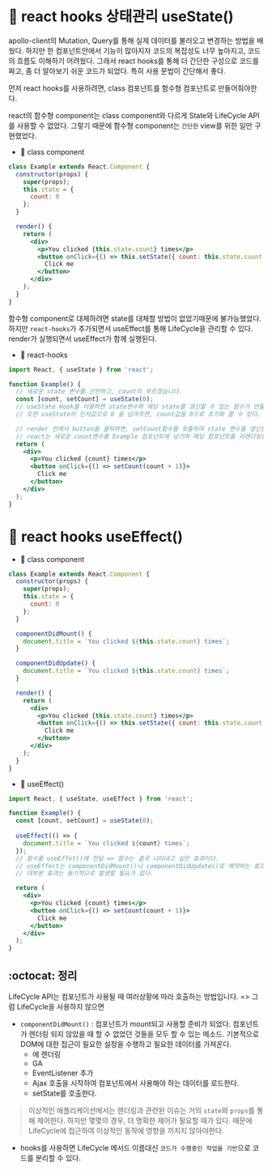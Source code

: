 # :hamster: react hooks 상태관리 useState()

apollo-client의 Mutation, Query를 통해 실제 데이터를 불러오고 변경하는 방법을 배웠다. 하지만 한 컴포넌트안에서 기능이 많아지자 코드의 복잡성도 너무 높아지고, 코드의 흐름도 이해하기 어려웠다. 그래서 react hooks를 통해 더 간단한 구성으로 코드를 짜고, 좀 더 알아보기 쉬운 코드가 되었다. 특히 사용 문법이 간단해서 좋다. 

먼저 react hooks를 사용하려면, class 컴포넌트를 함수형 컴포넌트로 만들어줘야한다.

react의 함수형 component는 class component와 다르게 State와 LifeCycle API를 사용할 수 없었다.
그렇기 때문에 함수형 component는 `간단한` view를 위한 일만 구현했었다.

* :ghost: class component
```jsx
class Example extends React.Component {
  constructor(props) {
    super(props);
    this.state = {
      count: 0
    };
  }

  render() {
    return (
      <div>
        <p>You clicked {this.state.count} times</p>
        <button onClick={() => this.setState({ count: this.state.count + 1 })}>
          Click me
        </button>
      </div>
    );
  }
}
```

함수형 component로 대체하려면 state를 대체할 방법이 없었기때문에 불가능했었다. 
하지만 `react-hooks`가 추가되면서 useEffect를 통해 LifeCycle을 관리할 수 있다. render가 실행되면서 useEffect가 함께 실행된다.

* :ghost: react-hooks
```jsx
import React, { useState } from 'react';

function Example() {
  // 새로운 state 변수를 선언하고, count라 부르겠습니다.
  const [count, setCount] = useState(0);
  // useState Hook을 이용하면 state변수와 해당 state를 갱신할 수 있는 함수가 만들어진다.
  // 또한 useState의 인자값으로 0 을 넘겨주면, count값을 0으로 초기화 할 수 있다.

  // render 안에서 button을 클릭하면, setCount함수를 호출하여 state 변수를 갱신한다.
  // react는 새로운 count변수를 Example 컴포넌트에 넘기며 해당 컴포넌트를 리렌더링합니다.
  return (
    <div>
      <p>You clicked {count} times</p>
      <button onClick={() => setCount(count + 1)}> 
        Click me
      </button>
    </div>
  );
}
```

# :hamster: react hooks useEffect()

* :ghost: class component
```jsx
class Example extends React.Component {
  constructor(props) {
    super(props);
    this.state = {
      count: 0
    };
  }

  componentDidMount() {
    document.title = `You clicked ${this.state.count} times`;
  }

  componentDidUpdate() {
    document.title = `You clicked ${this.state.count} times`;
  }

  render() {
    return (
      <div>
        <p>You clicked {this.state.count} times</p>
        <button onClick={() => this.setState({ count: this.state.count + 1 })}>
          Click me
        </button>
      </div>
    );
  }
}
```

* :ghost: useEffect()
```jsx
import React, { useState, useEffect } from 'react';

function Example() {
  const [count, setCount] = useState(0);
  
  useEffect(() => {
    document.title = `You clicked ${count} times`;
  });
  // 함수를 useEffet()에 전달 => 함수는 결국 나타내고 싶은 효과이다.
  // useEffect는 componentDidMount()나 componentDidUpdate()로 예약하는 효과와 달리 브라우저가 화면을 업데이트하지 못하도록 차단한다.
  // 대부분 효과는 동기적으로 발생할 필요가 없다.

  return (
    <div>
      <p>You clicked {count} times</p>
      <button onClick={() => setCount(count + 1)}>
        Click me
      </button>
    </div>
  );
}
```
## :octocat: 정리
LifeCycle API는 컴포넌트가 사용될 때 여러상황에 따라 호출하는 방법입니다. => 그럼 LifeCycle을 사용하지 않으면
- `componentDidMount()` : 컴포넌트가 mount되고 사용할 준비가 되었다. 컴포넌트가 렌더링 되지 않았을 때 할 수 없었던 것들을 모두 할 수 있는 메소드. 기본적으로 DOM에 대한 접근이 필요한 설정을 수행하고 필요한 데이터를 가져온다.
  * <canvas> 에 렌더링
  * GA
  * EventListener 추가
  * Ajax 호출을 시작하여 컴포넌트에서 사용해야 하는 데이터를 로드한다.
  * setState를 호출한다.
> 이상적인 애플리케이션에서는 렌더링과 관련된 이슈는 거의 `state`와 `props`를 통해 제어한다. 하지만 몇몇의 경우, 더 명확한 제어가 필요할 때가 있다. 때문에 LifeCycle에 접근하여 이상적인 동작에 영향을 끼치지 않아야한다.

- hooks를 사용하면 LifeCycle 메서드 이름대신 `코드가 수행중인 작업을 기반`으로 코드를 분리할 수 있다.
